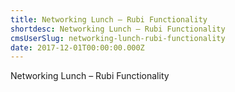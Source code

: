 ```yaml
---
title: Networking Lunch – Rubi Functionality
shortdesc: Networking Lunch – Rubi Functionality
cmsUserSlug: networking-lunch-rubi-functionality
date: 2017-12-01T00:00:00.000Z
---
```


  Networking Lunch – Rubi Functionality